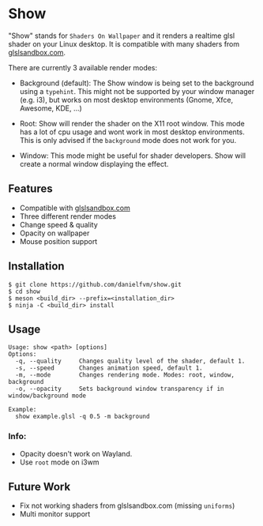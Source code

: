# Show
"Show" stands for `Shaders On Wallpaper` and it renders a realtime glsl shader on your Linux desktop.
It is compatible with many shaders from [glslsandbox.com](http://glslsandbox.com/).

There are currently 3 available render modes:

* Background (default):
The Show window is being set to the background using a `typehint`.
This might not be supported by your window manager (e.g. i3),
but works on most desktop environments (Gnome, Xfce, Awesome, KDE, ...)

* Root:
Show will render the shader on the X11 root window.
This mode has a lot of cpu usage and wont work in most desktop environments.
This is only advised if the `background` mode does not work for you.

* Window:
This mode might be useful for shader developers.
Show will create a normal window displaying the effect.

## Features
* Compatible with [glslsandbox.com](http://glslsandbox.com/)
* Three different render modes
* Change speed & quality
* Opacity on wallpaper
* Mouse position support

## Installation
```
$ git clone https://github.com/danielfvm/show.git
$ cd show
$ meson <build_dir> --prefix=<installation_dir>
$ ninja -C <build_dir> install
```

## Usage
```
Usage: show <path> [options]
Options:
  -q, --quality		Changes quality level of the shader, default 1.
  -s, --speed  		Changes animation speed, default 1.
  -m, --mode   		Changes rendering mode. Modes: root, window, background
  -o, --opacity		Sets background window transparency if in window/background mode

Example:
  show example.glsl -q 0.5 -m background
```

### Info:
* Opacity doesn't work on Wayland.
* Use `root` mode on i3wm

## Future Work
* Fix not working shaders from glslsandbox.com (missing `uniforms`)
* Multi monitor support
